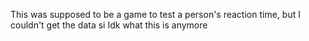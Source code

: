 This was supposed to be a game to test a person's reaction time, but I couldn't get the data si Idk what this is anymore
